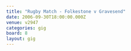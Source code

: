 ```yaml
---
title: "Rugby Match - Folkestone v Gravesend"
date: 2006-09-30T18:00:00.000Z
venue: v2947
categories: gig
board: 8
layout: gig
---
```

